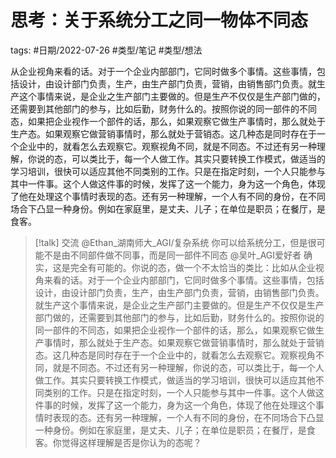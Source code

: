 # 思考：关于系统分工之同一物体不同态


tags: #日期/2022-07-26 #类型/笔记 #类型/想法 



从企业视角来看的话。对于一个企业内部部门，它同时做多个事情。这些事情，包括设计，由设计部门负责，生产，由生产部门负责，营销，由销售部门负责。就生产这个事情来说，是企业之生产部门主要做的。但是生产不仅仅是生产部门做的，还需要到其他部门的参与，比如后勤，财务什么的。按照你说的同一部件的不同态，如果把企业视作一个部件的话，那么，如果观察它做生产事情时，那么就处于生产态。如果观察它做营销事情时，那么就处于营销态。这几种态是同时存在于一个企业中的，就看怎么去观察它。观察视角不同，就是不同态。不过还有另一种理解，你说的态，可以类比于，每一个人做工作。其实只要转换工作模式，做适当的学习培训，很快可以适应其他不同类别的工作。只是在指定时刻，一个人只能参与其中一件事。这个人做这件事的时候，发挥了这一个能力，身为这一个角色，体现了他在处理这个事情时表现的态。还有另一种理解，一个人有不同的身份，在不同场合下凸显一种身份。例如在家庭里，是丈夫、儿子；在单位是职员；在餐厅，是食客。


> [!talk] 交流
@Ethan_湖南师大_AGI/复杂系统 你可以给系统分工，但是很可能不是由不同部件做不同事，而是同一部件不同态
@吴叶_AGI爱好者 确实，这是完全有可能的。你说的态，做一个不太恰当的类比：比如从企业视角来看的话。对于一个企业内部部门，它同时做多个事情。这些事情，包括设计，由设计部门负责，生产，由生产部门负责，营销，由销售部门负责。就生产这个事情来说，是企业之生产部门主要做的。但是生产不仅仅是生产部门做的，还需要到其他部门的参与，比如后勤，财务什么的。按照你说的同一部件的不同态，如果把企业视作一个部件的话，那么，如果观察它做生产事情时，那么就处于生产态。如果观察它做营销事情时，那么就处于营销态。这几种态是同时存在于一个企业中的，就看怎么去观察它。观察视角不同，就是不同态。不过还有另一种理解，你说的态，可以类比于，每一个人做工作。其实只要转换工作模式，做适当的学习培训，很快可以适应其他不同类别的工作。只是在指定时刻，一个人只能参与其中一件事。这个人做这件事的时候，发挥了这一个能力，身为这一个角色，体现了他在处理这个事情时表现的态。还有另一种理解，一个人有不同的身份，在不同场合下凸显一种身份。例如在家庭里，是丈夫、儿子；在单位是职员；在餐厅，是食客。你觉得这样理解是否是你认为的态呢？